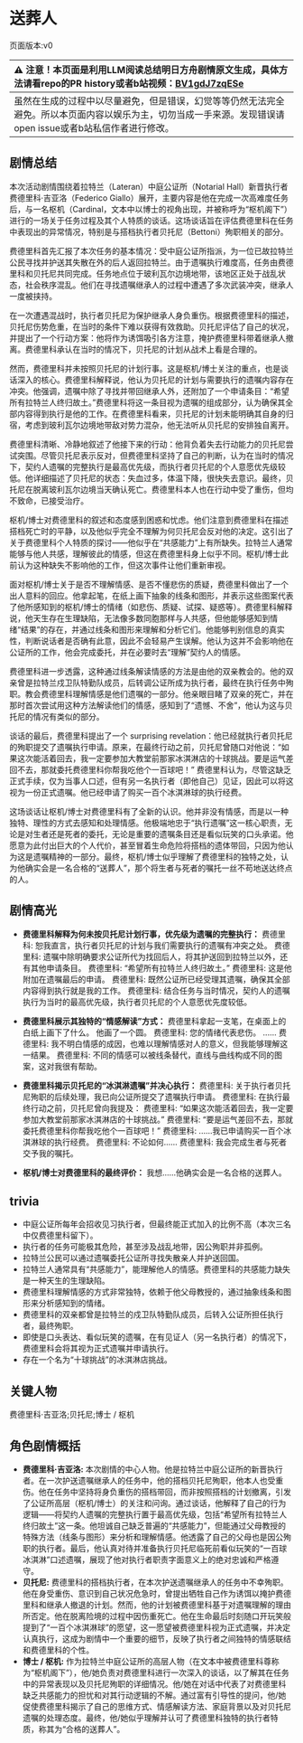 # 送葬人
页面版本:v0
 

| :warning: 注意！本页面是利用LLM阅读总结明日方舟剧情原文生成，具体方法请看repo的PR history或者b站视频：[BV1gdJ7zqESe](https://www.bilibili.com/video/BV1gdJ7zqESe/)         |
|:----------------------------|
| 虽然在生成的过程中以尽量避免，但是错误，幻觉等等仍然无法完全避免。所以本页面内容以娱乐为主，切勿当成一手来源。发现错误请open issue或者b站私信作者进行修改。|



## 剧情总结
本次活动剧情围绕着拉特兰（Lateran）中庭公证所（Notarial Hall）新晋执行者费德里科·吉亚洛（Federico Giallo）展开，主要内容是他在完成一次高难度任务后，与一名枢机（Cardinal，文本中以博士的视角出现，并被称呼为“枢机阁下”）进行的一场关于任务过程及其个人特质的谈话。这场谈话旨在评估费德里科在任务中表现出的异常情况，特别是与搭档执行者贝托尼（Bettoni）殉职相关的部分。

费德里科首先汇报了本次任务的基本情况：受中庭公证所指派，为一位已故拉特兰公民寻找并护送其失散在外的后人返回拉特兰。由于遗嘱执行难度高，任务由费德里科和贝托尼共同完成。任务地点位于玻利瓦尔边境地带，该地区正处于战乱状态，社会秩序混乱。他们在寻找遗嘱继承人的过程中遭遇了多次武装冲突，继承人一度被挟持。

在一次遭遇混战时，执行者贝托尼为保护继承人身负重伤。根据费德里科的描述，贝托尼伤势危重，在当时的条件下难以获得有效救助。贝托尼评估了自己的状况，并提出了一个行动方案：他将作为诱饵吸引各方注意，掩护费德里科带着继承人撤离。费德里科承认在当时的情况下，贝托尼的计划从战术上看是合理的。

然而，费德里科并未按照贝托尼的计划行事。这是枢机/博士关注的重点，也是谈话深入的核心。费德里科解释说，他认为贝托尼的计划与需要执行的遗嘱内容存在冲突。他强调，遗嘱中除了寻找并带回继承人外，还附加了一个申请条目：“希望所有拉特兰人终归故土。”费德里科将这一条目视为遗嘱的组成部分，认为确保其全部内容得到执行是他的工作。在费德里科看来，贝托尼的计划未能明确其自身的归宿，考虑到玻利瓦尔边境地带敌对势力混杂，他无法听从贝托尼的安排独自离开。

费德里科清晰、冷静地叙述了他接下来的行动：他背负着失去行动能力的贝托尼尝试突围。尽管贝托尼表示反对，但费德里科坚持了自己的判断，认为在当时的情况下，契约人遗嘱的完整执行是最高优先级，而执行者贝托尼的个人意愿优先级较低。他详细描述了贝托尼的状态：失血过多，体温下降，很快失去意识。最终，贝托尼在脱离玻利瓦尔边境当天确认死亡。费德里科本人也在行动中受了重伤，但均不致命，已接受治疗。

枢机/博士对费德里科的叙述和态度感到困惑和忧虑。他们注意到费德里科在描述搭档死亡时的平静，以及他似乎完全不理解为何贝托尼会反对他的决定。这引出了关于费德里科个人特质的探讨——他似乎在“共感能力”上有所缺失。拉特兰人通常能够与他人共感，理解彼此的情感，但这在费德里科身上似乎不同。枢机/博士此前认为这种缺失不影响他的工作，但这次事件让他们重新审视。

面对枢机/博士关于是否不理解情感、是否不懂悲伤的质疑，费德里科做出了一个出人意料的回应。他拿起笔，在纸上画下抽象的线条和图形，并表示这些图案代表了他所感知到的枢机/博士的情绪（如悲伤、质疑、试探、疑惑等）。费德里科解释说，他天生存在生理缺陷，无法像多数同胞那样与人共感，但他能够感知到情绪“结果”的存在，并通过线条和图形来理解和分析它们。他能够判别信息的真实性，判断说话者是否确有此意，因此不会轻易产生误解。他认为这并不会影响他在公证所的工作，他会完成委托，并在必要时去“理解”契约人的情感。

费德里科进一步透露，这种通过线条解读情感的方法是由他的双亲教会的。他的双亲曾是拉特兰戍卫队特勤队成员，后转调公证所成为执行者，最终在执行任务中殉职。教会费德里科理解情感是他们遗嘱的一部分。他亲眼目睹了双亲的死亡，并在那时首次尝试用这种方法解读他们的情感，感知到了“遗憾、不舍”，他认为这与贝托尼的情况有类似的部分。

谈话的最后，费德里科提出了一个 surprising revelation：他已经就执行者贝托尼的殉职提交了遗嘱执行申请。原来，在最终行动之前，贝托尼曾随口对他说：“如果这次能活着回去，我一定要参加大教堂前那家冰淇淋店的十球挑战。要是运气差回不去，那就委托费德里科你帮我吃他个一百球吧！” 费德里科认为，尽管这缺乏正式手续，仅为当事人口述，但有另一名执行者（即他自己）见证，因此可以将这视为一份正式遗嘱。他已经申请了购买一百个冰淇淋球的执行经费。

这场谈话让枢机/博士对费德里科有了全新的认识。他并非没有情感，而是以一种独特、理性的方式去感知和处理情感。他极端地忠于“执行遗嘱”这一核心职责，无论是对生者还是死者的委托，无论是重要的遗嘱条目还是看似玩笑的口头承诺。他愿意为此付出巨大的个人代价，甚至冒着生命危险将搭档的遗体带回，只因为他认为这是遗嘱精神的一部分。最终，枢机/博士似乎理解了费德里科的独特之处，认为他确实会是一名合格的“送葬人”，那个将生者与死者的嘱托一丝不苟地送达终点的人。
## 剧情高光
*   **费德里科解释为何未按贝托尼计划行事，优先级为遗嘱的完整执行：**
    费德里科: 恕我直言，执行者贝托尼的计划与我们需要执行的遗嘱有冲突之处。
    费德里科: 遗嘱中除明确要求公证所代为找回后人，将其护送回到拉特兰以外，还有其他申请条目。
    费德里科: “希望所有拉特兰人终归故土。”
    费德里科: 这是他附加在遗嘱最后的申请。
    费德里科: 既然公证所已经受理其遗嘱，确保其全部内容得到执行就是我的工作。
    费德里科: 结合任务与当时情况，契约人的遗嘱执行为当时的最高优先级，执行者贝托尼的个人意愿优先度较低。

*   **费德里科展示其独特的“情感解读”方式：**
    费德里科拿起一支笔，在桌面上的白纸上画下了什么。
    他画了一个圆。
    费德里科: 您的情绪代表悲伤。
    ......
    费德里科: 我不明白情感的成因，也难以理解情感对人的意义，但我能够理解这一结果。
    费德里科: 不同的情感可以被线条替代，直线与曲线构成不同的图案，这对我很有帮助。

*   **费德里科揭示贝托尼的“冰淇淋遗嘱”并决心执行：**
    费德里科: 关于执行者贝托尼殉职的后续处理，我已向公证所提交了遗嘱执行申请。
    费德里科: 在执行最终行动之前，贝托尼曾向我提及：
    费德里科: “如果这次能活着回去，我一定要参加大教堂前那家冰淇淋店的十球挑战。”
    费德里科: “要是运气差回不去，那就委托费德里科你帮我吃他个一百球吧！”
    费德里科: ......我已申请购买一百个冰淇淋球的执行经费。
    费德里科: 不论如何......
    费德里科: 我会完成生者与死者交予我的嘱托。

*   **枢机/博士对费德里科的最终评价：**
    我想......他确实会是一名合格的送葬人。
## trivia
*   中庭公证所每年会招收见习执行者，但最终能正式加入的比例不高（本次三名中仅费德里科留下）。
*   执行者的任务可能极其危险，甚至涉及战乱地带，因公殉职并非孤例。
*   拉特兰公民可以通过遗嘱委托公证所寻找失散亲人并护送回国。
*   拉特兰人通常具有“共感能力”，能理解他人的情感。费德里科的共感能力缺失是一种天生的生理缺陷。
*   费德里科理解情感的方式非常独特，依赖于他父母教授的，通过抽象线条和图形来分析感知到的情绪。
*   费德里科的双亲都曾是拉特兰的戍卫队特勤队成员，后转入公证所担任执行者，最终殉职。
*   即使是口头表达、看似玩笑的遗嘱，在有见证人（另一名执行者）的情况下，费德里科会将其视为正式遗嘱并申请执行。
*   存在一个名为“十球挑战”的冰淇淋店挑战。
## 关键人物
费德里科·吉亚洛;贝托尼;博士 / 枢机
## 角色剧情概括
-   **费德里科·吉亚洛:** 本次剧情的中心人物。他是拉特兰中庭公证所的新晋执行者。在一次护送遗嘱继承人的任务中，他的搭档贝托尼殉职，他本人也受重伤。他在任务中坚持将身负重伤的搭档带回，而非按照搭档的计划撤离，引发了公证所高层（枢机/博士）的关注和问询。通过谈话，他解释了自己的行为逻辑——将契约人遗嘱的完整执行置于最高优先级，包括“希望所有拉特兰人终归故土”这一条。他坦诚自己缺乏普遍的“共感能力”，但能通过父母教授的特殊方法（线条与图形）来分析和理解情感。他透露了自己的父母也是因公殉职的执行者。最后，他认真对待并准备执行贝托尼临死前看似玩笑的“一百球冰淇淋”口述遗嘱，展现了他对执行者职责字面意义上的绝对忠诚和严格遵守。
-   **贝托尼:** 费德里科的搭档执行者，在本次护送遗嘱继承人的任务中不幸殉职。他在身受重伤、意识到自己状况危急时，曾提出牺牲自己作为诱饵以掩护费德里科和继承人撤退的计划。然而，他的计划被费德里科基于对遗嘱理解的理由所否定。他在脱离险境的过程中因伤重死亡。他在生命最后时刻随口开玩笑般提到了“一百个冰淇淋球”的愿望，这一愿望被费德里科视为正式遗嘱，并决定认真执行，这成为剧情中一个重要的细节，反映了执行者之间独特的情感联结和费德里科的个性。
-   **博士 / 枢机:** 作为拉特兰中庭公证所的高层人物（在文本中被费德里科尊称为“枢机阁下”），他/她负责对费德里科进行一次深入的谈话，以了解其在任务中的异常表现以及贝托尼殉职的详细情况。他/她在对话中代表了对费德里科缺乏共感能力的担忧和对其行动逻辑的不解。通过富有引导性的提问，他/她促使费德里科揭示了自己的思维方式、情感解读方法、家庭背景以及对贝托尼遗嘱的处理态度。最终，他/她似乎理解并认可了费德里科独特的执行者特质，称其为“合格的送葬人”。